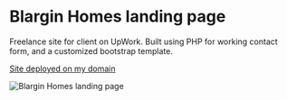 # Blargin Homes landing page

Freelance site for client on UpWork. Built using PHP for working contact form, and a customized bootstrap template.

[Site deployed on my domain](https://riley.gg/upwork-2/)

![Blargin Homes landing page](https://i.imgur.com/Yta5TpA.png)
